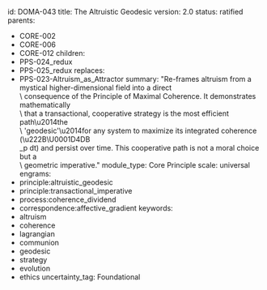id: DOMA-043
title: The Altruistic Geodesic
version: 2.0
status: ratified
parents:
- CORE-002
- CORE-006
- CORE-012
children:
- PPS-024_redux
- PPS-025_redux
replaces:
- PPS-023-Altruism_as_Attractor
summary: "Re-frames altruism from a mystical higher-dimensional field into a direct\
  \ consequence of the Principle of Maximal Coherence. It demonstrates mathematically\
  \ that a transactional, cooperative strategy is the most efficient path\u2014the\
  \ 'geodesic'\u2014for any system to maximize its integrated coherence (\u222B\U0001D4DB\
  _p dt) and persist over time. This cooperative path is not a moral choice but a\
  \ geometric imperative."
module_type: Core Principle
scale: universal
engrams:
- principle:altruistic_geodesic
- principle:transactional_imperative
- process:coherence_dividend
- correspondence:affective_gradient
keywords:
- altruism
- coherence
- lagrangian
- communion
- geodesic
- strategy
- evolution
- ethics
uncertainty_tag: Foundational